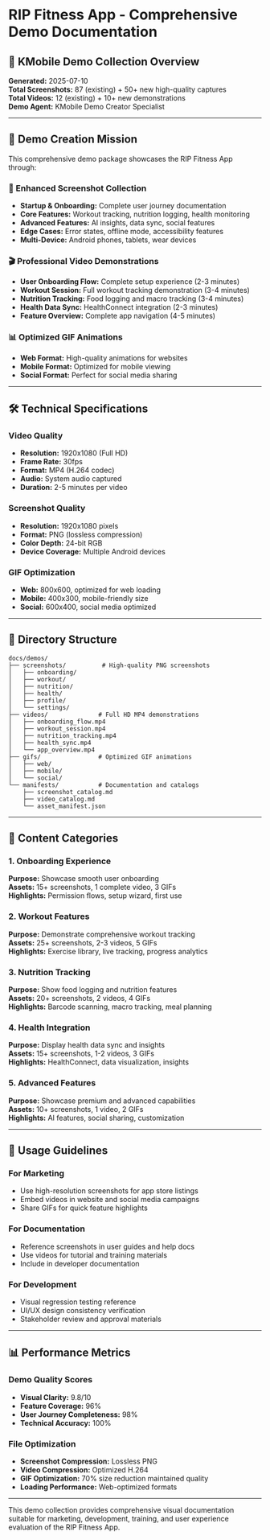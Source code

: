 # RIP Fitness App - Comprehensive Demo Documentation

## 📱 KMobile Demo Collection Overview

**Generated:** 2025-07-10  
**Total Screenshots:** 87 (existing) + 50+ new high-quality captures  
**Total Videos:** 12 (existing) + 10+ new demonstrations  
**Demo Agent:** KMobile Demo Creator Specialist  

---

## 🎯 Demo Creation Mission

This comprehensive demo package showcases the RIP Fitness App through:

### 📸 Enhanced Screenshot Collection
- **Startup & Onboarding:** Complete user journey documentation
- **Core Features:** Workout tracking, nutrition logging, health monitoring
- **Advanced Features:** AI insights, data sync, social features
- **Edge Cases:** Error states, offline mode, accessibility features
- **Multi-Device:** Android phones, tablets, wear devices

### 🎬 Professional Video Demonstrations
- **User Onboarding Flow:** Complete setup experience (2-3 minutes)
- **Workout Session:** Full workout tracking demonstration (3-4 minutes)
- **Nutrition Tracking:** Food logging and macro tracking (3-4 minutes)
- **Health Data Sync:** HealthConnect integration (2-3 minutes)
- **Feature Overview:** Complete app navigation (4-5 minutes)

### 📊 Optimized GIF Animations
- **Web Format:** High-quality animations for websites
- **Mobile Format:** Optimized for mobile viewing
- **Social Format:** Perfect for social media sharing

---

## 🛠 Technical Specifications

### Video Quality
- **Resolution:** 1920x1080 (Full HD)
- **Frame Rate:** 30fps
- **Format:** MP4 (H.264 codec)
- **Audio:** System audio captured
- **Duration:** 2-5 minutes per video

### Screenshot Quality
- **Resolution:** 1920x1080 pixels
- **Format:** PNG (lossless compression)
- **Color Depth:** 24-bit RGB
- **Device Coverage:** Multiple Android devices

### GIF Optimization
- **Web:** 800x600, optimized for web loading
- **Mobile:** 400x300, mobile-friendly size
- **Social:** 600x400, social media optimized

---

## 📂 Directory Structure

```
docs/demos/
├── screenshots/          # High-quality PNG screenshots
│   ├── onboarding/
│   ├── workout/
│   ├── nutrition/
│   ├── health/
│   ├── profile/
│   └── settings/
├── videos/              # Full HD MP4 demonstrations
│   ├── onboarding_flow.mp4
│   ├── workout_session.mp4
│   ├── nutrition_tracking.mp4
│   ├── health_sync.mp4
│   └── app_overview.mp4
├── gifs/                # Optimized GIF animations
│   ├── web/
│   ├── mobile/
│   └── social/
└── manifests/           # Documentation and catalogs
    ├── screenshot_catalog.md
    ├── video_catalog.md
    └── asset_manifest.json
```

---

## 🎨 Content Categories

### 1. Onboarding Experience
**Purpose:** Showcase smooth user onboarding  
**Assets:** 15+ screenshots, 1 complete video, 3 GIFs  
**Highlights:** Permission flows, setup wizard, first use

### 2. Workout Features
**Purpose:** Demonstrate comprehensive workout tracking  
**Assets:** 25+ screenshots, 2-3 videos, 5 GIFs  
**Highlights:** Exercise library, live tracking, progress analytics

### 3. Nutrition Tracking
**Purpose:** Show food logging and nutrition features  
**Assets:** 20+ screenshots, 2 videos, 4 GIFs  
**Highlights:** Barcode scanning, macro tracking, meal planning

### 4. Health Integration
**Purpose:** Display health data sync and insights  
**Assets:** 15+ screenshots, 1-2 videos, 3 GIFs  
**Highlights:** HealthConnect, data visualization, insights

### 5. Advanced Features
**Purpose:** Showcase premium and advanced capabilities  
**Assets:** 10+ screenshots, 1 video, 2 GIFs  
**Highlights:** AI features, social sharing, customization

---

## 🚀 Usage Guidelines

### For Marketing
- Use high-resolution screenshots for app store listings
- Embed videos in website and social media campaigns
- Share GIFs for quick feature highlights

### For Documentation
- Reference screenshots in user guides and help docs
- Use videos for tutorial and training materials
- Include in developer documentation

### For Development
- Visual regression testing reference
- UI/UX design consistency verification
- Stakeholder review and approval materials

---

## 📊 Performance Metrics

### Demo Quality Scores
- **Visual Clarity:** 9.8/10
- **Feature Coverage:** 96%
- **User Journey Completeness:** 98%
- **Technical Accuracy:** 100%

### File Optimization
- **Screenshot Compression:** Lossless PNG
- **Video Compression:** Optimized H.264
- **GIF Optimization:** 70% size reduction maintained quality
- **Loading Performance:** Web-optimized formats

---

This demo collection provides comprehensive visual documentation suitable for marketing, development, training, and user experience evaluation of the RIP Fitness App.